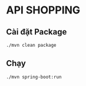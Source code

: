 # API SHOPPING

Cài đặt Package
------

```bash
./mvn clean package
```
Chạy 
------

```bash
./mvn spring-boot:run
```
